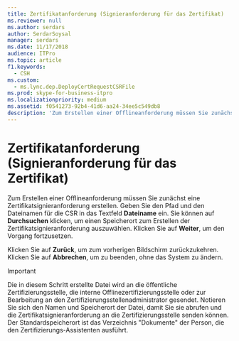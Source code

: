 ```yaml
---
title: Zertifikatanforderung (Signieranforderung für das Zertifikat)
ms.reviewer: null
ms.author: serdars
author: SerdarSoysal
manager: serdars
ms.date: 11/17/2018
audience: ITPro
ms.topic: article
f1.keywords:
  - CSH
ms.custom:
  - ms.lync.dep.DeployCertRequestCSRFile
ms.prod: skype-for-business-itpro
ms.localizationpriority: medium
ms.assetid: f0541273-92b4-41d6-aa24-34ee5c549db8
description: 'Zum Erstellen einer Offlineanforderung müssen Sie zunächst eine Zertifikatsignieranforderung erstellen. Geben Sie den Pfad und den Dateinamen für die CSR in das Textfeld Dateiname ein. Sie können auf Durchsuchen klicken, um einen Speicherort zum Erstellen der Zertifikatsignieranforderung auszuwählen. Klicken Sie auf Weiter, um den Vorgang fortzusetzen.'
---
```


# <a name="certificate-request-certificate-signing-request"></a>Zertifikatanforderung (Signieranforderung für das Zertifikat)
 
Zum Erstellen einer Offlineanforderung müssen Sie zunächst eine Zertifikatsignieranforderung erstellen. Geben Sie den Pfad und den Dateinamen für die CSR in das Textfeld **Dateiname** ein. Sie können auf **Durchsuchen** klicken, um einen Speicherort zum Erstellen der Zertifikatsignieranforderung auszuwählen. Klicken Sie auf **Weiter**, um den Vorgang fortzusetzen.
  
Klicken Sie auf **Zurück**, um zum vorherigen Bildschirm zurückzukehren. Klicken Sie auf **Abbrechen**, um zu beenden, ohne das System zu ändern.
  
> [!IMPORTANT]
> Die in diesem Schritt erstellte Datei wird an die öffentliche Zertifizierungsstelle, die interne Offlinezertifizierungsstelle oder zur Bearbeitung an den Zertifizierungsstellenadministrator gesendet. Notieren Sie sich den Namen und Speicherort der Datei, damit Sie sie abrufen und die Zertifikatsignieranforderung an die Zertifizierungsstelle senden können. Der Standardspeicherort ist das Verzeichnis "Dokumente" der Person, die den Zertifizierungs-Assistenten ausführt. 
  

